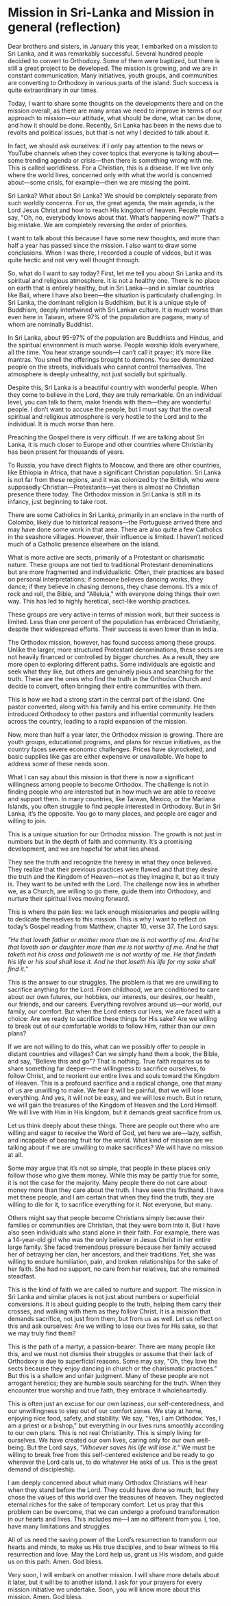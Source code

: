 # Mission in Sri-Lanka and Mission in general (reflection)

Dear brothers and sisters, in January this year, I embarked on a mission to Sri Lanka, and it was remarkably successful. Several hundred people decided to convert to Orthodoxy. Some of them were baptized, but there is still a great project to be developed. The mission is growing, and we are in constant communication. Many initiatives, youth groups, and communities are converting to Orthodoxy in various parts of the island. Such success is quite extraordinary in our times.

Today, I want to share some thoughts on the developments there and on the mission overall, as there are many areas we need to improve in terms of our approach to mission—our attitude, what should be done, what can be done, and how it should be done. Recently, Sri Lanka has been in the news due to revolts and political issues, but that is not why I decided to talk about it. 

In fact, we should ask ourselves: if I only pay attention to the news or YouTube channels when they cover topics that everyone is talking about—some trending agenda or crisis—then there is something wrong with me. This is called worldliness. For a Christian, this is a disease. If we live only where the world lives, concerned only with what the world is concerned about—some crisis, for example—then we are missing the point. 

Sri Lanka? What about Sri Lanka? We should be completely separate from such worldly concerns. For us, the great agenda, the main agenda, is the Lord Jesus Christ and how to reach His kingdom of heaven. People might say, "Oh, no, everybody knows about that. What’s happening now?" That’s a big mistake. We are completely reversing the order of priorities. 

I want to talk about this because I have some new thoughts, and more than half a year has passed since the mission. I also want to draw some conclusions. When I was there, I recorded a couple of videos, but it was quite hectic and not very well thought through. 

So, what do I want to say today? First, let me tell you about Sri Lanka and its spiritual and religious atmosphere. It is not a healthy one. There is no place on earth that is entirely healthy, but in Sri Lanka—and in similar countries like Bali, where I have also been—the situation is particularly challenging. In Sri Lanka, the dominant religion is Buddhism, but it is a unique style of Buddhism, deeply intertwined with Sri Lankan culture. It is much worse than even here in Taiwan, where 97% of the population are pagans, many of whom are nominally Buddhist. 

In Sri Lanka, about 95-97% of the population are Buddhists and Hindus, and the spiritual environment is much worse. People worship idols everywhere, all the time. You hear strange sounds—I can’t call it prayer; it’s more like mantras. You smell the offerings brought to demons. You see demonized people on the streets, individuals who cannot control themselves. The atmosphere is deeply unhealthy, not just socially but spiritually. 

Despite this, Sri Lanka is a beautiful country with wonderful people. When they come to believe in the Lord, they are truly remarkable. On an individual level, you can talk to them, make friends with them—they are wonderful people. I don’t want to accuse the people, but I must say that the overall spiritual and religious atmosphere is very hostile to the Lord and to the individual. It is much worse than here. 

Preaching the Gospel there is very difficult. If we are talking about Sri Lanka, it is much closer to Europe and other countries where Christianity has been present for thousands of years.

To Russia, you have direct flights to Moscow, and there are other countries, like Ethiopia in Africa, that have a significant Christian population. Sri Lanka is not far from these regions, and it was colonized by the British, who were supposedly Christian—Protestants—yet there is almost no Christian presence there today. The Orthodox mission in Sri Lanka is still in its infancy, just beginning to take root. 

There are some Catholics in Sri Lanka, primarily in an enclave in the north of Colombo, likely due to historical reasons—the Portuguese arrived there and may have done some work in that area. There are also quite a few Catholics in the seashore villages. However, their influence is limited. I haven’t noticed much of a Catholic presence elsewhere on the island. 

What is more active are sects, primarily of a Protestant or charismatic nature. These groups are not tied to traditional Protestant denominations but are more fragmented and individualistic. Often, their practices are based on personal interpretations: if someone believes dancing works, they dance; if they believe in chasing demons, they chase demons. It’s a mix of rock and roll, the Bible, and "Alleluia," with everyone doing things their own way. This has led to highly heretical, sect-like worship practices. 

These groups are very active in terms of mission work, but their success is limited. Less than one percent of the population has embraced Christianity, despite their widespread efforts. Their success is even lower than in India. 

The Orthodox mission, however, has found success among these groups. Unlike the larger, more structured Protestant denominations, these sects are not heavily financed or controlled by bigger churches. As a result, they are more open to exploring different paths. Some individuals are egoistic and seek what they like, but others are genuinely pious and searching for the truth. These are the ones who find the truth in the Orthodox Church and decide to convert, often bringing their entire communities with them. 

This is how we had a strong start in the central part of the island. One pastor converted, along with his family and his entire community. He then introduced Orthodoxy to other pastors and influential community leaders across the country, leading to a rapid expansion of the mission. 

Now, more than half a year later, the Orthodox mission is growing. There are youth groups, educational programs, and plans for rescue initiatives, as the country faces severe economic challenges. Prices have skyrocketed, and basic supplies like gas are either expensive or unavailable. We hope to address some of these needs soon. 

What I can say about this mission is that there is now a significant willingness among people to become Orthodox. The challenge is not in finding people who are interested but in how much we are able to receive and support them. In many countries, like Taiwan, Mexico, or the Mariana Islands, you often struggle to find people interested in Orthodoxy. But in Sri Lanka, it’s the opposite. You go to many places, and people are eager and willing to join. 

This is a unique situation for our Orthodox mission. The growth is not just in numbers but in the depth of faith and community. It’s a promising development, and we are hopeful for what lies ahead.

They see the truth and recognize the heresy in what they once believed. They realize that their previous practices were flawed and that they desire the truth and the Kingdom of Heaven—not as they imagine it, but as it truly is. They want to be united with the Lord. The challenge now lies in whether we, as a Church, are willing to go there, guide them into Orthodoxy, and nurture their spiritual lives moving forward. 

This is where the pain lies: we lack enough missionaries and people willing to dedicate themselves to this mission. This is why I want to reflect on today’s Gospel reading from Matthew, chapter 10, verse 37. The Lord says: 

*"He that loveth father or mother more than me is not worthy of me. And he that loveth son or daughter more than me is not worthy of me. And he that taketh not his cross and followeth me is not worthy of me. He that findeth his life or his soul shall lose it. And he that loseth his life for my sake shall find it."* 

This is the answer to our struggles. The problem is that we are unwilling to sacrifice anything for the Lord. From childhood, we are conditioned to care about our own futures, our hobbies, our interests, our desires, our health, our friends, and our careers. Everything revolves around us—our world, our family, our comfort. But when the Lord enters our lives, we are faced with a choice: Are we ready to sacrifice these things for His sake? Are we willing to break out of our comfortable worlds to follow Him, rather than our own plans? 

If we are not willing to do this, what can we possibly offer to people in distant countries and villages? Can we simply hand them a book, the Bible, and say, "Believe this and go"? That is nothing. True faith requires us to share something far deeper—the willingness to sacrifice ourselves, to follow Christ, and to reorient our entire lives and souls toward the Kingdom of Heaven. This is a profound sacrifice and a radical change, one that many of us are unwilling to make. We fear it will be painful, that we will lose everything. And yes, it will not be easy, and we will lose much. But in return, we will gain the treasures of the Kingdom of Heaven and the Lord Himself. We will live with Him in His kingdom, but it demands great sacrifice from us. 

Let us think deeply about these things. There are people out there who are willing and eager to receive the Word of God, yet here we are—lazy, selfish, and incapable of bearing fruit for the world. What kind of mission are we talking about if we are unwilling to make sacrifices? We will have no mission at all. 

Some may argue that it’s not so simple, that people in these places only follow those who give them money. While this may be partly true for some, it is not the case for the majority. Many people there do not care about money more than they care about the truth. I have seen this firsthand. I have met these people, and I am certain that when they find the truth, they are willing to die for it, to sacrifice everything for it. Not everyone, but many. 

Others might say that people become Christians simply because their families or communities are Christian, that they were born into it. But I have also seen individuals who stand alone in their faith. For example, there was a 14-year-old girl who was the only believer in Jesus Christ in her entire large family. She faced tremendous pressure because her family accused her of betraying her clan, her ancestors, and their traditions. Yet, she was willing to endure humiliation, pain, and broken relationships for the sake of her faith. She had no support, no care from her relatives, but she remained steadfast. 

This is the kind of faith we are called to nurture and support. The mission in Sri Lanka and similar places is not just about numbers or superficial conversions. It is about guiding people to the truth, helping them carry their crosses, and walking with them as they follow Christ. It is a mission that demands sacrifice, not just from them, but from us as well. Let us reflect on this and ask ourselves: Are we willing to lose our lives for His sake, so that we may truly find them?

This is the path of a martyr, a passion-bearer. There are many people like this, and we must not dismiss their struggles or assume that their lack of Orthodoxy is due to superficial reasons. Some may say, "Oh, they love the sects because they enjoy dancing in church or the charismatic practices." But this is a shallow and unfair judgment. Many of these people are not arrogant heretics; they are humble souls searching for the truth. When they encounter true worship and true faith, they embrace it wholeheartedly. 

This is often just an excuse for our own laziness, our self-centeredness, and our unwillingness to step out of our comfort zones. We stay at home, enjoying nice food, safety, and stability. We say, "Yes, I am Orthodox. Yes, I am a priest or a bishop," but everything in our lives runs smoothly according to our own plans. This is not real Christianity. This is simply living for ourselves. We have created our own lives, caring only for our own well-being. But the Lord says, *"Whoever saves his life will lose it."* We must be willing to break free from this self-centered existence and be ready to go wherever the Lord calls us, to do whatever He asks of us. This is the great demand of discipleship. 

I am deeply concerned about what many Orthodox Christians will hear when they stand before the Lord. They could have done so much, but they chose the values of this world over the treasures of heaven. They neglected eternal riches for the sake of temporary comfort. Let us pray that this problem can be overcome, that we can undergo a profound transformation in our hearts and lives. This includes me—I am no different from you. I, too, have many limitations and struggles. 

All of us need the saving power of the Lord’s resurrection to transform our hearts and minds, to make us His true disciples, and to bear witness to His resurrection and love. May the Lord help us, grant us His wisdom, and guide us on this path. Amen. God bless. 

Very soon, I will embark on another mission. I will share more details about it later, but it will be to another island. I ask for your prayers for every mission initiative we undertake. Soon, you will know more about this mission. Amen. God bless.

